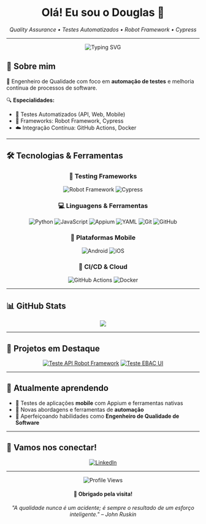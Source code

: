 <h1 align="center">Olá! Eu sou o Douglas 👋</h1>

<p align="center">
  <i>Quality Assurance • Testes Automatizados • Robot Framework • Cypress</i>
</p>

---

<div align="center">
  <img src="https://readme-typing-svg.herokuapp.com?font=Fira+Code&pause=1000&color=2E9EF7&center=true&vCenter=true&width=700&lines=Quality+Assurance+Engineer;Especialista+em+Testes+Automatizados;Robot+Framework+%7C+Cypress+Expert;Sempre+aprendendo+algo+novo!" alt="Typing SVG" />
</div>

## 🚀 Sobre mim

💼 Engenheiro de Qualidade com foco em **automação de testes** e melhoria contínua de processos de software.

🔍 **Especialidades:**
- 🤖 Testes Automatizados (API, Web, Mobile)
- 🧪 Frameworks: Robot Framework, Cypress
- ☁️ Integração Contínua: GitHub Actions, Docker

---

## 🛠️ Tecnologias & Ferramentas

<div align="center">

### 🧪 Testing Frameworks
![Robot Framework](https://img.shields.io/badge/-Robot%20Framework-000000?style=for-the-badge&logo=robot-framework&logoColor=white)
![Cypress](https://img.shields.io/badge/-Cypress-17202C?style=for-the-badge&logo=cypress&logoColor=white)

### 💻 Linguagens & Ferramentas
![Python](https://img.shields.io/badge/-Python-3776AB?style=for-the-badge&logo=python&logoColor=white)
![JavaScript](https://img.shields.io/badge/-JavaScript-F7DF1E?style=for-the-badge&logo=javascript&logoColor=black)
![Appium](https://img.shields.io/badge/-Appium-662D91?style=for-the-badge&logo=appium&logoColor=white)
![YAML](https://img.shields.io/badge/-YAML-CB171E?style=for-the-badge&logo=yaml&logoColor=white)
![Git](https://img.shields.io/badge/-Git-F05032?style=for-the-badge&logo=git&logoColor=white)
![GitHub](https://img.shields.io/badge/-GitHub-181717?style=for-the-badge&logo=github&logoColor=white)

### 📱 Plataformas Mobile
![Android](https://img.shields.io/badge/-Android-3DDC84?style=for-the-badge&logo=android&logoColor=white)
![iOS](https://img.shields.io/badge/-iOS-000000?style=for-the-badge&logo=ios&logoColor=white)

### 🔄 CI/CD & Cloud
![GitHub Actions](https://img.shields.io/badge/-GitHub%20Actions-2088FF?style=for-the-badge&logo=github-actions&logoColor=white)
![Docker](https://img.shields.io/badge/-Docker-2496ED?style=for-the-badge&logo=docker&logoColor=white)

</div>
 
---

## 📊 GitHub Stats

<div align="center">
  <img src="https://github-readme-stats.vercel.app/api?username=lichyot&show_icons=true&theme=tokyonight&include_all_commits=true&count_private=true" />
</div>

---




## 📂 Projetos em Destaque

<div align="center">

[![Teste API Robot Framework](https://github-readme-stats.vercel.app/api/pin/?username=lichyot&repo=Teste-API-Robot-Framework&theme=tokyonight)](https://github.com/lichyot/Teste-API-Robot-Framework)
[![Teste EBAC UI](https://github-readme-stats.vercel.app/api/pin/?username=lichyot&repo=teste-ebac-ui&theme=tokyonight)](https://github.com/lichyot/teste-ebac-ui)

</div>

---

## 🌱 Atualmente aprendendo

- 📱 Testes de aplicações **mobile** com Appium e ferramentas nativas
- 🔧 Novas abordagens e ferramentas de **automação**
- 🧠 Aperfeiçoando habilidades como **Engenheiro de Qualidade de Software**

---

## 🤝 Vamos nos conectar!

<div align="center">

[![LinkedIn](https://img.shields.io/badge/-LinkedIn-0077B5?style=for-the-badge&logo=linkedin&logoColor=white)](https://www.linkedin.com/in/douglas-ferreira-ti/)

</div>

---

<div align="center">
  <img src="https://komarev.com/ghpvc/?username=lichyot&label=Profile%20views&color=0e75b6&style=flat" alt="Profile Views" />
  
  <h4>💙 Obrigado pela visita!</h4>
  
  <i>"A qualidade nunca é um acidente; é sempre o resultado de um esforço inteligente." – John Ruskin</i>
</div>
